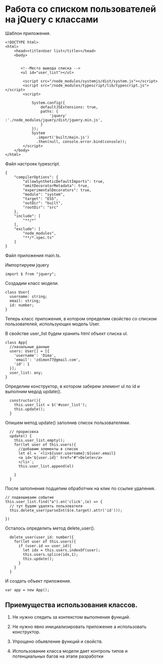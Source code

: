 # Работа со списком пользователей на jQuery c классами


Шаблон приложения.

    <!DOCTYPE html>
    <html>
        <head><title>User list</title></head>
        <body>


           <!--Место вывода списка -->
           <ul id="user_list"></ul>

            <script src="/node_modules/systemjs/dist/system.js"></script>
            <script src="/node_modules/typescript/lib/typescript.js"></script>
            <script>

                System.config({
                    defaultJSExtensions: true,
                    paths: {
                        'jquery' :'./node_modules/jquery/dist/jquery.min.js',
                    }
                });
                System
                  .import('built/main.js')
                  .then(null, console.error.bind(console));       
            </script>
        </body>
    </html>


Файл настроек typescript.


    {
        "compilerOptions": {
            "allowSyntheticDefaultImports": true,
            "emitDecoratorMetadata": true,
            "experimentalDecorators": true,
            "module": "system",
            "target": "ES5",
            "outDir": "built",
            "rootDir": "src"
        },
        "include": [
            "**/*"
        ],
        "exclude": [
            "node_modules",
            "**/*.spec.ts"
        ]    
    }


Файл приложения main.ts.

Импортируем jquery

    import $ from "jquery";


Создадим класс модели.

    class User{
      username: string;
      email: string;
      id: number;
    }

Теперь класс приложения, в котором определим свойство со списком пользователей, использующих модель User.

В свойстве user_list будем хранить html объект списка ul.

    class App{
      //начальные данные
      users: User[] = [{
        'username': 'Dima', 
        'email': 'zdimon77@gmail.com',
        'id': 1
      }];
      user_list: any;
    }

Определим конструктор, в котором заберем элемент ul по id и выполним медод update().


      constructor(){
        this.user_list = $('#user_list');
        this.update();
      }

Опишем метод update() заполнив список пользователями.

      // прорисовка
      update() {
        this.user_list.empty();
        for(let user of this.users){
          //добавим элементы в список
          let el = `<li>${user.username}:${user.email}
          <a id='${user.id}' href="#">Delete</a>
          </li>`;
          this.user_list.append(el)
          
        }
      }

После заполнения подцепим обработчик на клик по ссылке удаления.



    // подвешиваем событие
    this.user_list.find("a").on('click',(e) => {
      // тут будем удалять пользователя
      this.delete_user(parseInt($(e.target).attr('id')));
      
    })

Осталось определить метод delete_user().

      delete_user(user_id: number){
        for(let user of this.users){
          if (user.id == user_id){
            let idx = this.users.indexOf(user);
            this.users.splice(idx,1);
            this.update();
          } 
        }
      }

И создать объект приложения.

    var app = new App();
    
## Приемущества использования классов.

1. Не нужно следить за контекстом выполнения функций.

2. Не нужно явно инициализировать приложение а использовать конструктор.

3. Упрощено обьявление функций и свойств.

4. Использование класса модели дает контроль типов и потенциальных багов на этапе разработки







   
